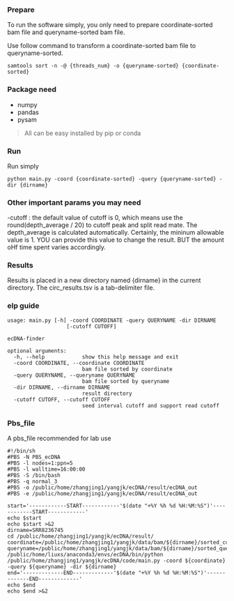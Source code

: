 ### Prepare
To run the software simply, you only need to prepare coordinate-sorted bam file and queryname-sorted bam file.

Use follow command to transform a coordinate-sorted bam file to queryname-sorted.
```shell script
samtools sort -n -@ {threads_num} -o {queryname-sorted} {coordinate-sorted}
```

### Package need
- numpy
- pandas
- pysam

> All can be easy installed by pip or conda

### Run
Run simply
```shell script
python main.py -coord {coordinate-sorted} -query {queryname-sorted} -dir {dirname}
```

### Other important params you may need
-cutoff : the default value of cutoff is 0, which means use the round(depth_average / 20) to cutoff peak and split read mate.
The depth_average is calculated automatically. Certainly, the mininum allowable value is 1. YOU can provide this value to change the result.
BUT the amount oHf time spent varies accordingly.

### Results
Results is placed in a new directory named {dirname} in the current directory.
The circ_results.tsv is a tab-delimiter file.

### elp guide
```
usage: main.py [-h] -coord COORDINATE -query QUERYNAME -dir DIRNAME
                   [-cutoff CUTOFF]

ecDNA-finder

optional arguments:
  -h, --help            show this help message and exit
  -coord COORDINATE, --coordinate COORDINATE
                        bam file sorted by coordinate
  -query QUERYNAME, --queryname QUERYNAME
                        bam file sorted by queryname
  -dir DIRNAME, --dirname DIRNAME
                        result directory
  -cutoff CUTOFF, --cutoff CUTOFF
                        seed interval cutoff and support read cutoff
```

### Pbs_file
A pbs_file recommended for lab use
```shell script
#!/bin/sh
#PBS -N PBS_ecDNA
#PBS -l nodes=1:ppn=5
#PBS -l walltime=16:00:00
#PBS -S /bin/bash
#PBS -q normal_3
#PBS -o /public/home/zhangjing1/yangjk/ecDNA/result/ecDNA_out
#PBS -e /public/home/zhangjing1/yangjk/ecDNA/result/ecDNA_out

start='------------START------------'$(date "+%Y %h %d %H:%M:%S")'------------START------------'
echo $start
echo $start >&2
dirname=SRR8236745
cd /public/home/zhangjing1/yangjk/ecDNA/result/
coordinate=/public/home/zhangjing1/yangjk/data/bam/${dirname}/sorted_coordinate.bam
queryname=/public/home/zhangjing1/yangjk/data/bam/${dirname}/sorted_query_name.bam
/public/home/liuxs/anaconda3/envs/ecDNA/bin/python /public/home/zhangjing1/yangjk/ecDNA/code/main.py -coord ${coordinate} -query ${queryname} -dir ${dirname}
end='-------------END-------------'$(date "+%Y %h %d %H:%M:%S")'-------------END-------------'
echo $end
echo $end >&2

```


